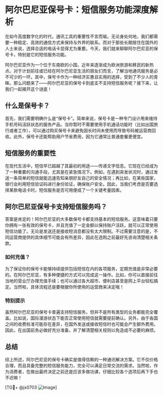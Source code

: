 # 阿尔巴尼亚保号卡：短信服务功能深度解析

在如今高度数字化的时代，通讯工具的重要性不言而喻。无论身处何地，我们都需要一种稳定、高效的通信方式来保持与外界的联系。而对于那些长期居住在国外的人士来说，选择合适的电话卡显得尤为重要。今天，我们就来聊聊阿尔巴尼亚的保号卡，特别是它的短信服务功能。

阿尔巴尼亚作为一个位于东南欧的小国，近年来逐渐成为欧洲旅游和移民的新热点。对于计划前往或已经在阿尔巴尼亚生活的朋友们而言，了解当地通讯服务是必不可少的一环。其中，保号卡作为一种经济实惠且实用的选择，受到了不少人的青睐。那么问题来了——阿尔巴尼亚的保号卡到底支不支持短信服务呢？接下来，让我们一起揭开这个谜底！

## 什么是保号卡？

首先，我们需要明确什么是“保号卡”。简单来说，保号卡是一种专门设计用来维持手机号码活跃状态的服务产品。当你暂时不需要使用手机通话功能时（比如出国旅行或者工作），可以通过购买保号卡来避免因长时间未使用而导致号码被运营商回收。此外，保号卡还能帮助用户节省费用，因为它通常比普通套餐更便宜。

## 短信服务的重要性

在现代生活中，短信早已超越了其最初的用途——传递文字信息。它现在已经成为了一种重要的沟通手段，尤其是在紧急情况下。例如，在遇到突发状况时，通过发送一条简单的短信就能迅速告知亲朋好友自己的安全情况；再比如，在某些国家，银行会利用短信验证码进行身份验证，确保账户安全。因此，当我们考虑是否要选择某款电话卡时，短信服务是否可用便成了一个关键考量因素。

## 阿尔巴尼亚保号卡支持短信服务吗？

答案是肯定的！阿尔巴尼亚的大多数保号卡都支持基本的短信服务。这意味着只要你拥有一张有效的保号卡，并且充值了一定金额以保持账户活跃，就可以正常使用短信功能了。无论是发送还是接收短消息都没有太大限制。不过需要注意的是，不同运营商提供的具体细节可能会有所差异，因此在选购之前最好先咨询清楚相关条款。

### 如何充值？

为了保证你的保号卡能够持续提供包括短信在内的各项服务，定期充值是非常必要的。在阿尔巴尼亚，有多种便捷的方式可以完成这一操作。比如，你可以直接前往当地的营业厅办理充值手续；也可以通过各大超市、便利店甚至是网上平台轻松搞定。当然啦，具体流程还是要根据你所使用的运营商来决定哦！

### 特别提示

虽然阿尔巴尼亚的保号卡普遍支持短信服务，但并不是所有类型的业务都能完全覆盖。比如说，国际漫游状态下能否正常使用短信就需要提前确认。另外，由于各国之间的收费标准可能存在差异，在国外发送或接收短信时也可能会产生额外费用。因此，在出国前务必做好充分准备，并了解清楚相关规则以免造成不必要的麻烦。

## 总结

综上所述，阿尔巴尼亚的保号卡确实是值得信赖的一种通讯解决方案。它不仅价格合理，而且具备完整的短信服务能力，完全可以满足日常交流的需求。当然啦，作为消费者，在做出最终决定之前还是应该多做功课，仔细比较各个选项后再下手也不迟嘛！

[TG💪+ @jx0703 ![Image](https://github.com/user-attachments/assets/dbca1d08-cadb-493c-b0ec-ad6f7a83f270)]